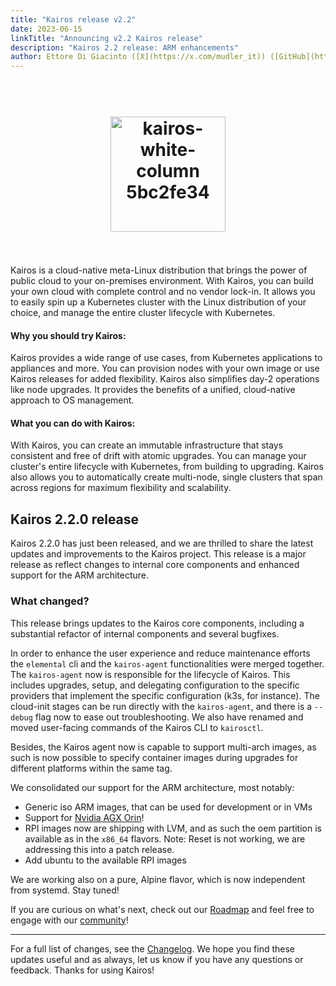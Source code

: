 ```yaml
---
title: "Kairos release v2.2"
date: 2023-06-15
linkTitle: "Announcing v2.2 Kairos release"
description: "Kairos 2.2 release: ARM enhancements"
author: Ettore Di Giacinto ([X](https://x.com/mudler_it)) ([GitHub](https://github.com/mudler))
---
```

<h1 align="center">
  <br>
     <img width="184" alt="kairos-white-column 5bc2fe34" src="https://user-images.githubusercontent.com/2420543/215073247-96988fd1-7fcf-4877-a28d-7c5802db43ab.png">
    <br>
<br>
</h1>

Kairos is a cloud-native meta-Linux distribution that brings the power of public cloud to your on-premises environment. With Kairos, you can build your own cloud with complete control and no vendor lock-in. It allows you to easily spin up a Kubernetes cluster with the Linux distribution of your choice, and manage the entire cluster lifecycle with Kubernetes.

#### Why you should try Kairos:
Kairos provides a wide range of use cases, from Kubernetes applications to appliances and more. You can provision nodes with your own image or use Kairos releases for added flexibility. Kairos also simplifies day-2 operations like node upgrades. It provides the benefits of a unified, cloud-native approach to OS management.

#### What you can do with Kairos:
With Kairos, you can create an immutable infrastructure that stays consistent and free of drift with atomic upgrades. You can manage your cluster's entire lifecycle with Kubernetes, from building to upgrading. Kairos also allows you to automatically create multi-node, single clusters that span across regions for maximum flexibility and scalability.

## Kairos 2.2.0 release

Kairos 2.2.0 has just been released, and we are thrilled to share the latest updates and improvements to the Kairos project. This release is a major release as reflect changes to internal core components and enhanced support for the ARM architecture.
  
### What changed?

This release brings updates to the Kairos core components, including a substantial refactor of internal components and several bugfixes.

In order to enhance the user experience and reduce maintenance efforts the `elemental` cli and the `kairos-agent` functionalities were merged together. The `kairos-agent` now is responsible for the lifecycle of Kairos. This includes upgrades, setup, and delegating configuration to the specific providers that implement the specific configuration (k3s, for instance). The cloud-init stages can be run directly with the `kairos-agent`, and there is a `--debug` flag now to ease out troubleshooting. We also have renamed and moved user-facing commands of the Kairos CLI to `kairosctl`.

Besides, the Kairos agent now is capable to support multi-arch images, as such is now possible to specify container images during upgrades for different platforms within the same tag.

We consolidated our support for the ARM architecture, most notably:

- Generic iso ARM images, that can be used for development or in VMs
- Support for [Nvidia AGX Orin](https://kairos.io/docs/installation/nvidia_agx_orin/)!
- RPI images now are shipping with LVM, and as such the oem partition is available as in the `x86_64` flavors. Note: Reset is not working, we are addressing this into a patch release.
- Add ubuntu to the available RPI images

We are working also on a pure, Alpine flavor, which is now independent from systemd. Stay tuned!

If you are curious on what's next, check out our [Roadmap](https://github.com/orgs/kairos-io/projects/2) and feel free to engage with our [community](https://kairos.io/community/)!

---

For a full list of changes, see the  [Changelog](https://github.com/kairos-io/kairos/releases/tag/v2.2.0). We hope you find these updates useful and as always, let us know if you have any questions or feedback. Thanks for using Kairos!
